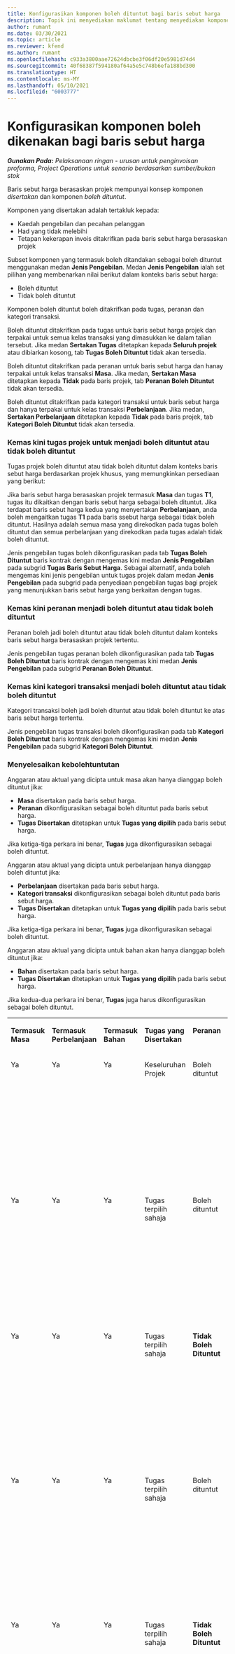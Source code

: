 ```yaml
---
title: Konfigurasikan komponen boleh dituntut bagi baris sebut harga
description: Topik ini menyediakan maklumat tentang menyediakan komponen boleh dituntut dan tidak boleh dituntut pada baris sebut harga berasaskan projek.
author: rumant
ms.date: 03/30/2021
ms.topic: article
ms.reviewer: kfend
ms.author: rumant
ms.openlocfilehash: c933a3800aae72624dbcbe3f06df20e5981d74d4
ms.sourcegitcommit: 40f68387f594180af64a5e5c748b6efa188bd300
ms.translationtype: HT
ms.contentlocale: ms-MY
ms.lasthandoff: 05/10/2021
ms.locfileid: "6003777"
---
```

# <a name="configure-the-chargeable-components-of-a-quote-line"></a>Konfigurasikan komponen boleh dikenakan bagi baris sebut harga 

_**Gunakan Pada:** Pelaksanaan ringan - urusan untuk penginvoisan proforma, Project Operations untuk senario berdasarkan sumber/bukan stok_

Baris sebut harga berasaskan projek mempunyai konsep komponen *disertakan* dan komponen *boleh dituntut*.

Komponen yang disertakan adalah tertakluk kepada:

  - Kaedah pengebilan dan pecahan pelanggan
  - Had yang tidak melebihi 
  - Tetapan kekerapan invois ditakrifkan pada baris sebut harga berasaskan projek

Subset komponen yang termasuk boleh ditandakan sebagai boleh dituntut menggunakan medan **Jenis Pengebilan**. Medan **Jenis Pengebilan** ialah set pilihan yang membenarkan nilai berikut dalam konteks baris sebut harga:

  - Boleh dituntut
  - Tidak boleh dituntut

Komponen boleh dituntut boleh ditakrifkan pada tugas, peranan dan kategori transaksi.

Boleh dituntut ditakrifkan pada tugas untuk baris sebut harga projek dan terpakai untuk semua kelas transaksi yang dimasukkan ke dalam talian tersebut. Jika medan **Sertakan Tugas** ditetapkan kepada **Seluruh projek** atau dibiarkan kosong, tab **Tugas Boleh Dituntut** tidak akan tersedia.

Boleh dituntut ditakrifkan pada peranan untuk baris sebut harga dan hanay terpakai untuk kelas transaksi **Masa**. Jika medan, **Sertakan Masa** ditetapkan kepada **Tidak** pada baris projek, tab **Peranan Boleh Dituntut** tidak akan tersedia.

Boleh dituntut ditakrifkan pada kategori transaksi untuk baris sebut harga dan hanya terpakai untuk kelas transaksi **Perbelanjaan**. Jika medan, **Sertakan Perbelanjaan** ditetapkan kepada **Tidak** pada baris projek, tab **Kategori Boleh Dituntut** tidak akan tersedia.

### <a name="update-a-project-task-to-be-chargeable-or-non-chargeable"></a>Kemas kini tugas projek untuk menjadi boleh dituntut atau tidak boleh dituntut

Tugas projek boleh dituntut atau tidak boleh dituntut dalam konteks baris sebut harga berdasarkan projek khusus, yang memungkinkan persediaan yang berikut:

Jika baris sebut harga berasaskan projek termasuk **Masa** dan tugas **T1**, tugas itu dikaitkan dengan baris sebut harga sebagai boleh dituntut. Jika terdapat baris sebut harga kedua yang menyertakan **Perbelanjaan**, anda boleh mengaitkan tugas **T1** pada baris ssebut harga sebagai tidak boleh dituntut. Hasilnya adalah semua masa yang direkodkan pada tugas boleh dituntut dan semua perbelanjaan yang direkodkan pada tugas adalah tidak boleh dituntut.

Jenis pengebilan tugas boleh dikonfigurasikan pada tab **Tugas Boleh Dituntut** baris kontrak dengan mengemas kini medan **Jenis Pengebilan** pada subgrid **Tugas Baris Sebut Harga**. Sebagai alternatif, anda boleh mengemas kini jenis pengebilan untuk tugas projek dalam medan **Jenis Pengebilan** pada subgrid pada penyediaan pengebilan tugas bagi projek yang menunjukkan baris sebut harga yang berkaitan dengan tugas.

### <a name="update-a-role-to-be-chargeable-or-non-chargeable"></a>Kemas kini peranan menjadi boleh dituntut atau tidak boleh dituntut

Peranan boleh jadi boleh dituntut atau tidak boleh dituntut dalam konteks baris sebut harga berasaskan projek tertentu.

Jenis pengebilan tugas peranan boleh dikonfigurasikan pada tab **Tugas Boleh Dituntut** baris kontrak dengan mengemas kini medan **Jenis Pengebilan** pada subgrid **Peranan Boleh Dituntut**.

### <a name="update-a-transaction-category-to-be-chargeable-or-non-chargeable"></a>Kemas kini kategori transaksi menjadi boleh dituntut atau tidak boleh dituntut

Kategori transaksi boleh jadi boleh dituntut atau tidak boleh dituntut ke atas baris sebut harga tertentu.

Jenis pengebilan tugas transaksi boleh dikonfigurasikan pada tab **Kategori Boleh Dituntut** baris kontrak dengan mengemas kini medan **Jenis Pengebilan** pada subgrid **Kategori Boleh Dituntut**.

### <a name="resolve-chargeability"></a>Menyelesaikan kebolehtuntutan
Anggaran atau aktual yang dicipta untuk masa akan hanya dianggap boleh dituntut jika:

   - **Masa** disertakan pada baris sebut harga.
   - **Peranan** dikonfigurasikan sebagai boleh dituntut pada baris sebut harga.
   - **Tugas Disertakan** ditetapkan untuk **Tugas yang dipilih** pada baris sebut harga. 

Jika ketiga-tiga perkara ini benar, **Tugas** juga dikonfigurasikan sebagai boleh dituntut. 

Anggaran atau aktual yang dicipta untuk perbelanjaan hanya dianggap boleh dituntut jika: 

   - **Perbelanjaan** disertakan pada baris sebut harga.
   - **Kategori transaksi** dikonfigurasikan sebagai boleh dituntut pada baris sebut harga.
   - **Tugas Disertakan** ditetapkan untuk **Tugas yang dipilih** pada baris sebut harga.

Jika ketiga-tiga perkara ini benar, **Tugas** juga dikonfigurasikan sebagai boleh dituntut. 

Anggaran atau aktual yang dicipta untuk bahan akan hanya dianggap boleh dituntut jika:

   - **Bahan** disertakan pada baris sebut harga.
   - **Tugas Disertakan** ditetapkan untuk **Tugas yang dipilih** pada baris sebut harga.

Jika kedua-dua perkara ini benar, **Tugas** juga harus dikonfigurasikan sebagai boleh dituntut. 


<table border="0" cellspacing="0" cellpadding="0">
    <tbody>
        <tr>
            <td width="70" valign="top">
                <p>
                    <strong>Termasuk Masa</strong>
                </p>
            </td>
            <td width="78" valign="top">
                <p>
                    <strong>Termasuk Perbelanjaan</strong>
                    <strong></strong>
                </p>
            </td>
            <td width="63" valign="top">
                <p>
                    <strong>Termasuk Bahan</strong>
                    <strong></strong>
                </p>
            </td>
            <td width="75" valign="top">
                <p>
                    <strong>Tugas yang Disertakan</strong>
                    <strong></strong>
                </p>
            </td>
            <td width="65" valign="top">
                <p>
                    <strong>Peranan</strong>
                    <strong></strong>
                </p>
            </td>
            <td width="70" valign="top">
                <p>
                    <strong>Kategori</strong>
                    <strong></strong>
                </p>
            </td>
            <td width="65" valign="top">
                <p>
                    <strong>Tugas</strong>
                    <strong></strong>
                </p>
            </td>
            <td width="350" valign="top">
                <p>
                    <strong>Kesan kebolehtuntutan</strong>
                </p>
            </td>
        </tr>
        <tr>
            <td width="70" valign="top">
                <p>
Ya </p>
            </td>
            <td width="78" valign="top">
                <p>
Ya </p>
            </td>
            <td width="63" valign="top">
                <p>
Ya </p>
            </td>
            <td width="75" valign="top">
                <p>
Keseluruhan Projek </p>
            </td>
            <td width="65" valign="top">
                <p>
Boleh dituntut </p>
            </td>
            <td width="70" valign="top">
                <p>
Boleh dituntut </p>
            </td>
            <td width="65" valign="top">
                <p>
Tidak boleh ditetapkan </p>
            </td>
            <td width="350" valign="top">
                <p>
Pengebilan pada masa sebenar: Boleh dituntut </p>
                <p>
Jenis pengebilan pada perbelanjaan sebenar: Boleh dituntut </p>
                <p>
Jenis pengebilan pada aktual bahan: Boleh dituntut </p>
            </td>
        </tr>
        <tr>
            <td width="70" valign="top">
                <p>
Ya </p>
            </td>
            <td width="78" valign="top">
                <p>
Ya </p>
            </td>
            <td width="63" valign="top">
                <p>
Ya </p>
            </td>
            <td width="75" valign="top">
                <p>
Tugas terpilih sahaja </p>
            </td>
            <td width="65" valign="top">
                <p>
Boleh dituntut </p>
            </td>
            <td width="70" valign="top">
                <p>
Boleh dituntut </p>
            </td>
            <td width="65" valign="top">
                <p>
Boleh dituntut </p>
            </td>
            <td width="350" valign="top">
                <p>
Pengebilan pada masa sebenar: Boleh dituntut </p>
                <p>
Jenis pengebilan pada perbelanjaan sebenar: Boleh dituntut </p>
                <p>
Jenis pengebilan pada aktual bahan: Boleh dituntut </p>
            </td>
        </tr>
        <tr>
            <td width="70" valign="top">
                <p>
Ya </p>
            </td>
            <td width="78" valign="top">
                <p>
Ya </p>
            </td>
            <td width="63" valign="top">
                <p>
Ya </p>
            </td>
            <td width="75" valign="top">
                <p>
Tugas terpilih sahaja </p>
            </td>
            <td width="65" valign="top">
                <p>
                    <strong>Tidak Boleh Dituntut</strong>
                </p>
            </td>
            <td width="70" valign="top">
                <p>
Boleh dituntut </p>
            </td>
            <td width="65" valign="top">
                <p>
Boleh dituntut </p>
            </td>
            <td width="350" valign="top">
                <p>
Pengebilan pada aktual masa: <strong>Tidak Boleh DItuntut</strong>
                </p>
                <p>
Jenis pengebilan pada perbelanjaan sebenar: Boleh dituntut </p>
                <p>
Jenis pengebilan pada aktual bahan: Boleh dituntut </p>
            </td>
        </tr>
        <tr>
            <td width="70" valign="top">
                <p>
Ya </p>
            </td>
            <td width="78" valign="top">
                <p>
Ya </p>
            </td>
            <td width="63" valign="top">
                <p>
Ya </p>
            </td>
            <td width="75" valign="top">
                <p>
Tugas terpilih sahaja </p>
            </td>
            <td width="65" valign="top">
                <p>
Boleh dituntut </p>
            </td>
            <td width="70" valign="top">
                <p>
Boleh dituntut </p>
            </td>
            <td width="65" valign="top">
                <p>
                    <strong>Tidak Boleh Dituntut</strong>
                </p>
            </td>
            <td width="350" valign="top">
                <p>
Pengebilan pada aktual masa: <strong>Tidak Boleh DItuntut</strong>
                </p>
                <p>
Jenis pengebilan pada aktual perbelanjaan: <strong>Tidak Boleh Dituntut</strong>
                </p>
                <p>
Jenis pengebilan pada aktual bahan: <strong>Boleh Dituntut</strong>
                </p>
            </td>
        </tr>
        <tr>
            <td width="70" valign="top">
                <p>
Ya </p>
            </td>
            <td width="78" valign="top">
                <p>
Ya </p>
            </td>
            <td width="63" valign="top">
                <p>
Ya </p>
            </td>
            <td width="75" valign="top">
                <p>
Tugas terpilih sahaja </p>
            </td>
            <td width="65" valign="top">
                <p>
                    <strong>Tidak Boleh Dituntut</strong>
                </p>
            </td>
            <td width="70" valign="top">
                <p>
Boleh dituntut </p>
            </td>
            <td width="65" valign="top">
                <p>
                    <strong>Tidak Boleh Dituntut</strong>
                </p>
            </td>
            <td width="350" valign="top">
                <p>
Pengebilan pada aktual masa: <strong>Tidak Boleh DItuntut</strong>
                </p>
                <p>
Jenis pengebilan pada aktual perbelanjaan: <strong>Tidak Boleh Dituntut</strong>
                </p>
                <p>
Jenis pengebilan pada aktual bahan: <strong> Tidak Boleh Dituntut</strong>
                </p>
            </td>
        </tr>
        <tr>
            <td width="70" valign="top">
                <p>
Ya </p>
            </td>
            <td width="78" valign="top">
                <p>
Ya </p>
            </td>
            <td width="63" valign="top">
                <p>
Ya </p>
            </td>
            <td width="75" valign="top">
                <p>
Tugas terpilih sahaja </p>
            </td>
            <td width="65" valign="top">
                <p>
                    <strong>Tidak Boleh Dituntut</strong>
                </p>
            </td>
            <td width="70" valign="top">
                <p>
                    <strong>Tidak Boleh Dituntut</strong>
                </p>
            </td>
            <td width="65" valign="top">
                <p>
Boleh dituntut </p>
            </td>
            <td width="350" valign="top">
                <p>
Pengebilan pada aktual masa: <strong>Tidak Boleh DItuntut</strong>
                </p>
                <p>
Jenis pengebilan pada aktual perbelanjaan: <strong> Tidak Boleh Dituntut</strong>
                </p>
                <p>
Jenis pengebilan pada aktual bahan: Boleh dituntut </p>
            </td>
        </tr>
        <tr>
            <td width="70" valign="top">
                <p>
                    <strong>Tidak</strong>
                </p>
            </td>
            <td width="78" valign="top">
                <p>
Ya </p>
            </td>
            <td width="63" valign="top">
                <p>
Ya </p>
            </td>
            <td width="75" valign="top">
                <p>
Keseluruhan Projek </p>
            </td>
            <td width="65" valign="top">
                <p>
Tidak boleh ditetapkan </p>
            </td>
            <td width="70" valign="top">
                <p>
                    <strong>Boleh dituntut</strong>
                </p>
            </td>
            <td width="65" valign="top">
                <p>
Tidak boleh ditetapkan </p>
            </td>
            <td width="350" valign="top">
                <p>
Pengebilan pada aktual masa: <strong>Tidak tersedia</strong>
                </p>
                <p>
Jenis pengebilan pada perbelanjaan sebenar: Boleh dituntut </p>
                <p>
Jenis pengebilan pada aktual bahan: Boleh dituntut </p>
            </td>
        </tr>
        <tr>
            <td width="70" valign="top">
                <p>
                    <strong>Tidak</strong>
                </p>
            </td>
            <td width="78" valign="top">
                <p>
Ya </p>
            </td>
            <td width="63" valign="top">
                <p>
Ya </p>
            </td>
            <td width="75" valign="top">
                <p>
Keseluruhan Projek </p>
            </td>
            <td width="65" valign="top">
                <p>
Tidak boleh ditetapkan </p>
            </td>
            <td width="70" valign="top">
                <p>
                    <strong>Tidak Boleh Dituntut</strong>
                </p>
            </td>
            <td width="65" valign="top">
                <p>
Tidak boleh ditetapkan </p>
            </td>
            <td width="350" valign="top">
                <p>
Pengebilan pada aktual masa: <strong>Tidak tersedia</strong>
                </p>
                <p>
Jenis pengebilan pada aktual perbelanjaan: <strong> Tidak boleh dituntut</strong>
                </p>
                <p>
Jenis pengebilan pada aktual bahan: Boleh dituntut </p>
            </td>
        </tr>
        <tr>
            <td width="70" valign="top">
                <p>
Ya </p>
            </td>
            <td width="78" valign="top">
                <p>
                    <strong>Tidak</strong>
                </p>
            </td>
            <td width="63" valign="top">
                <p>
Ya </p>
            </td>
            <td width="75" valign="top">
                <p>
Keseluruhan Projek </p>
            </td>
            <td width="65" valign="top">
                <p>
Boleh dituntut </p>
            </td>
            <td width="70" valign="top">
                <p>
Tidak boleh ditetapkan </p>
            </td>
            <td width="65" valign="top">
                <p>
Tidak boleh ditetapkan </p>
            </td>
            <td width="350" valign="top">
                <p>
Pengebilan pada masa sebenar: Boleh dituntut </p>
                <p>
Jenis pengebilan pada aktual perbelanjaan:<strong> Tidak tersedia</strong>
                </p>
                <p>
Jenis pengebilan pada aktual bahan: Boleh dituntut </p>
            </td>
        </tr>
        <tr>
            <td width="70" valign="top">
                <p>
Ya </p>
            </td>
            <td width="78" valign="top">
                <p>
                    <strong>Tidak</strong>
                </p>
            </td>
            <td width="63" valign="top">
                <p>
Ya </p>
            </td>
            <td width="75" valign="top">
                <p>
Keseluruhan Projek </p>
            </td>
            <td width="65" valign="top">
                <p>
                    <strong>Tidak Boleh Dituntut</strong>
                </p>
            </td>
            <td width="70" valign="top">
                <p>
Tidak boleh ditetapkan </p>
            </td>
            <td width="65" valign="top">
                <p>
Tidak boleh ditetapkan </p>
            </td>
            <td width="350" valign="top">
                <p>
Pengebilan pada aktual masa: <strong>Tidak boleh dituntut </strong>
                </p>
                <p>
Jenis pengebilan pada aktual perbelanjaan:<strong> Tidak tersedia</strong>
                </p>
                <p>
Jenis pengebilan pada aktual bahan: Boleh dituntut </p>
            </td>
        </tr>
        <tr>
            <td width="70" valign="top">
                <p>
Ya </p>
            </td>
            <td width="78" valign="top">
                <p>
Ya </p>
            </td>
            <td width="63" valign="top">
                <p>
                    <strong>Tidak</strong>
                </p>
            </td>
            <td width="75" valign="top">
                <p>
Keseluruhan Projek </p>
            </td>
            <td width="65" valign="top">
                <p>
Boleh dituntut </p>
            </td>
            <td width="70" valign="top">
                <p>
Boleh dituntut </p>
            </td>
            <td width="65" valign="top">
                <p>
Tidak boleh ditetapkan </p>
            </td>
            <td width="350" valign="top">
                <p>
Pengebilan pada masa sebenar: Boleh dituntut </p>
                <p>
Jenis pengebilan pada perbelanjaan sebenar: Boleh dituntut </p>
                <p>
Jenis pengebilan pada aktual bahan: <strong> Tidak tersedia</strong>
                </p>
            </td>
        </tr>
        <tr>
            <td width="70" valign="top">
                <p>
Ya </p>
            </td>
            <td width="78" valign="top">
                <p>
Ya </p>
            </td>
            <td width="63" valign="top">
                <p>
                    <strong>Tidak</strong>
                </p>
            </td>
            <td width="75" valign="top">
                <p>
Keseluruhan Projek </p>
            </td>
            <td width="65" valign="top">
                <p>
                    <strong>Tidak Boleh Dituntut</strong>
                </p>
            </td>
            <td width="70" valign="top">
                <p>
                    <strong>Tidak boleh dituntut</strong>
                </p>
            </td>
            <td width="65" valign="top">
                <p>
Tidak boleh ditetapkan </p>
            </td>
            <td width="350" valign="top">
                <p>
Pengebilan pada aktual masa: <strong>Tidak boleh dituntut </strong>
                </p>
                <p>
Jenis pengebilan pada aktual perbelanjaan:<strong> Tidak boleh dituntut </strong>
                </p>
                <p>
Jenis pengebilan pada aktual bahan:<strong> Tidak tersedia</strong>
                </p>
            </td>
        </tr>
    </tbody>
</table>



[!INCLUDE[footer-include](../../includes/footer-banner.md)]
